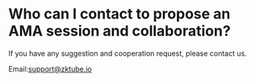 # Who can I contact to propose an AMA session and collaboration?

If you have any suggestion and cooperation request, please contact us.

Email:support@zktube.io
